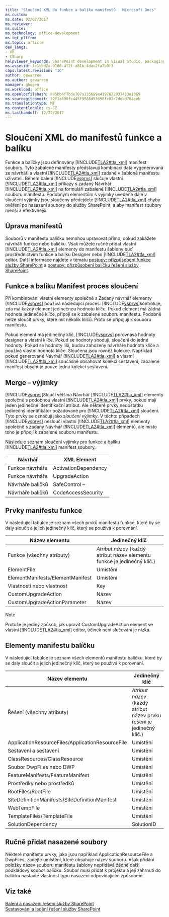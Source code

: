 ```yaml
---
title: "Sloučení XML do funkce a balíku manifestů | Microsoft Docs"
ms.custom: 
ms.date: 02/02/2017
ms.reviewer: 
ms.suite: 
ms.technology: office-development
ms.tgt_pltfrm: 
ms.topic: article
dev_langs:
- VB
- CSharp
helpviewer_keywords: SharePoint development in Visual Studio, packaging
ms.assetid: fc1cbd2a-0166-4f2f-a81b-4dac2fa7b0f3
caps.latest.revision: "10"
author: gewarren
ms.author: gewarren
manager: ghogen
ms.workload: office
ms.openlocfilehash: 895bb4f7bde787a135699e4197622037413a1869
ms.sourcegitcommit: 32f1a690fc445f9586d53698fc82c7debd784eeb
ms.translationtype: MT
ms.contentlocale: cs-CZ
ms.lasthandoff: 12/22/2017
---
```

# <a name="merging-xml-in-feature-and-package-manifests"></a>Sloučení XML do manifestů funkce a balíku
  Funkce a balíčky jsou definovány [!INCLUDE[TLA2#tla_xml](../sharepoint/includes/tla2sharptla-xml-md.md)] manifest soubory. Tyto zabalené manifesty představují kombinaci data vygenerovaná ze návrháři a vlastní [!INCLUDE[TLA2#tla_xml](../sharepoint/includes/tla2sharptla-xml-md.md)] zadané v šabloně manifestu uživateli. Během balení [!INCLUDE[vsprvs](../sharepoint/includes/vsprvs-md.md)] slučuje vlastní [!INCLUDE[TLA2#tla_xml](../sharepoint/includes/tla2sharptla-xml-md.md)] příkazy s zadaný Návrhář [!INCLUDE[TLA2#tla_xml](../sharepoint/includes/tla2sharptla-xml-md.md)] na formuláři zabalené [!INCLUDE[TLA2#tla_xml](../sharepoint/includes/tla2sharptla-xml-md.md)] souboru manifestu. Podobným elementům s výjimky uvedené dále v sloučení výjimky jsou sloučeny předejdete [!INCLUDE[TLA2#tla_xml](../sharepoint/includes/tla2sharptla-xml-md.md)] chyby ověření po nasazení soubory do služby SharePoint, a aby manifest soubory menší a efektivnější.  
  
## <a name="modifying-the-manifests"></a>Úprava manifestů  
 Souborů v manifestu balíčku nemohou upravovat přímo, dokud zakážete návrháři funkce nebo balíčku. Však můžete ručně přidat vlastní [!INCLUDE[TLA2#tla_xml](../sharepoint/includes/tla2sharptla-xml-md.md)] elementy do manifestu šablony buď prostřednictvím funkce a balíku Designer nebo [!INCLUDE[TLA2#tla_xml](../sharepoint/includes/tla2sharptla-xml-md.md)] editor. Další informace najdete v tématu [postupy: přizpůsobení funkce služby SharePoint](../sharepoint/how-to-customize-a-sharepoint-feature.md) a [postupy: přizpůsobení balíčku řešení služby SharePoint](../sharepoint/how-to-customize-a-sharepoint-solution-package.md).  
  
## <a name="feature-and-package-manifest-merge-process"></a>Funkce a balíku Manifest proces sloučení  
 Při kombinování vlastní elementy společně s Zadaný návrhář elementy [!INCLUDE[vsprvs](../sharepoint/includes/vsprvs-md.md)] používá následující proces. [!INCLUDE[vsprvs](../sharepoint/includes/vsprvs-md.md)]kontroluje, zda má každý element jedinečnou hodnotu klíče. Pokud element má žádná hodnota jedinečné klíče, připojí se k zabalené souboru manifestu. Podobně nelze sloučit prvky, které mít několik klíčů. Proto se připojují k souboru manifestu.  
  
 Pokud element má jedinečný klíč, [!INCLUDE[vsprvs](../sharepoint/includes/vsprvs-md.md)] porovnává hodnoty designer a vlastní klíče. Pokud se hodnoty shodují, sloučení do jedné hodnoty. Pokud se hodnoty liší, budou zahozeny návrháře hodnota klíče a používá vlastní hodnota klíče. Sloučena jsou rovněž kolekce. Například pokud generované Návrhář [!INCLUDE[TLA2#tla_xml](../sharepoint/includes/tla2sharptla-xml-md.md)] a vlastní [!INCLUDE[TLA2#tla_xml](../sharepoint/includes/tla2sharptla-xml-md.md)] současně obsahovat kolekci sestavení, zabalené manifest obsahuje pouze jednu kolekci sestavení.  
  
## <a name="merge-exceptions"></a>Merge – výjimky  
 [!INCLUDE[vsprvs](../sharepoint/includes/vsprvs-md.md)]Sloučí většina Návrhář [!INCLUDE[TLA2#tla_xml](../sharepoint/includes/tla2sharptla-xml-md.md)] elementy společně s podobnou vlastní [!INCLUDE[TLA2#tla_xml](../sharepoint/includes/tla2sharptla-xml-md.md)] prvky, pokud mají jeden jedinečné identifikační atribut. Ale některé prvky nedostatku jedinečný identifikátor požadované pro [!INCLUDE[TLA2#tla_xml](../sharepoint/includes/tla2sharptla-xml-md.md)] sloučení. Tyto prvky se označují jako *sloučení výjimky*. V těchto případech [!INCLUDE[vsprvs](../sharepoint/includes/vsprvs-md.md)] nesloučí vlastní [!INCLUDE[TLA2#tla_xml](../sharepoint/includes/tla2sharptla-xml-md.md)] elementy společně s zadaný Návrhář [!INCLUDE[TLA2#tla_xml](../sharepoint/includes/tla2sharptla-xml-md.md)] elementů, ale místo toho je připojí k zabalené souboru manifestu.  
  
 Následuje seznam sloučení výjimky pro funkce a balíku [!INCLUDE[TLA2#tla_xml](../sharepoint/includes/tla2sharptla-xml-md.md)] manifest soubory.  
  
|Návrhář|XML Element|  
|--------------|-----------------|  
|Funkce návrháře|ActivationDependency|  
|Funkce návrháře|UpgradeAction|  
|Návrháře balíčků|SafeControl –|  
|Návrháře balíčků|CodeAccessSecurity|  
  
## <a name="feature-manifest-elements"></a>Prvky manifestu funkce  
 V následující tabulce je seznam všech prvků manifestu funkce, které by se daly sloučit a jejich jedinečný klíč, který se používá k porovnání.  
  
|Název elementu|Jedinečný klíč|  
|------------------|----------------|  
|Funkce (všechny atributy)|*Atribut název* (každý atribut název elementu funkce je jedinečný klíč.)|  
|ElementFile|Umístění|  
|ElementManifests/ElementManifest|Umístění|  
|Vlastnosti nebo vlastnost|Key|  
|CustomUpgradeAction|Název|  
|CustomUpgradeActionParameter|Název|  
  
> [!NOTE]  
>  Protože je jediný způsob, jak upravit CustomUpgradeAction element ve vlastní [!INCLUDE[TLA2#tla_xml](../sharepoint/includes/tla2sharptla-xml-md.md)] editor, účinek není slučování je nízká.  
  
## <a name="package-manifest-elements"></a>Elementy manifestu balíčku  
 V následující tabulce je seznam všech elementů manifestu balíčku, které by se daly sloučit a jejich jedinečný klíč, který se používá k porovnání.  
  
|Název elementu|Jedinečný klíč|  
|------------------|----------------|  
|Řešení (všechny atributy)|*Atribut název* (každý atribut název prvku řešení je jedinečný klíč.)|  
|ApplicationResourceFiles/ApplicationResourceFile|Umístění|  
|Sestavení a sestavení|Umístění|  
|ClassResources/ClassResource|Umístění|  
|Soubor DwpFiles nebo DWP|Umístění|  
|FeatureManifests/FeatureManifest|Umístění|  
|Prostředky nebo prostředků|Umístění|  
|RootFiles/RootFile|Umístění|  
|SiteDefinitionManifests/SiteDefinitionManifest|Umístění|  
|WebTempFile|Umístění|  
|TemplateFiles/TemplateFile|Umístění|  
|SolutionDependency|SolutionID|  
  
## <a name="manually-add-deployed-files"></a>Ručně přidat nasazené soubory  
 Některé manifestu prvky, jako jsou například ApplicationResourceFile a DwpFiles, zadejte umístění, které obsahuje název souboru. Však přidání položky název souboru manifestu šablony nepřidává žádné další podkladový soubor balíčku. Soubor musí přidat k projektu a její zahrnutí do balíčku nastavte vlastnost typu nasazení odpovídajícím způsobem.  
  
## <a name="see-also"></a>Viz také  
 [Balení a nasazení řešení služby SharePoint](../sharepoint/packaging-and-deploying-sharepoint-solutions.md)   
 [Sestavování a ladění řešení služby SharePoint](../sharepoint/building-and-debugging-sharepoint-solutions.md)  
  
  